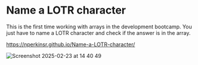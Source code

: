 # Name a LOTR character

This is the first time working with arrays in the development bootcamp. You just have to name a LOTR character and check if the answer is in the array.

https://nperkinsr.github.io/Name-a-LOTR-character/

![Screenshot 2025-02-23 at 14 40 49](https://github.com/user-attachments/assets/d43f405a-1478-4201-b025-cb87d1951e1c)
